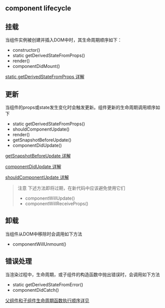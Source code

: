 
## component lifecycle

## 挂载

当组件实例被创建并插入DOM中时，其生命周期顺序如下：

- constructor()
- static getDerivedStateFromProps()
- render()
- componentDidMount()

[static getDerivedStateFromProps 详解](./static-getDerivedStateFromProps.md)

## 更新

当组件的props或state发生变化时会触发更新。组件更新的生命周期调用顺序如下

- static getDerivedStateFromProps()
- shouldComponentUpdate()
- render()
- getSnapshotBeforeUpdate()
- componentDidUpdate()

[getSnapshotBeforeUpdate 详解](./getSnapshotBeforeUpdate.md)

[componentDidUpdate 详解](./componentDidUpdate.md)

[shouldComponentUpdate 详解](./shouldComponentUpdate.md)

> 注意
> 下述方法即将过期，在新代码中应该避免使用它们
> - componentWillUpdate()
> - componentWillReceiveProps()

## 卸载

当组件从DOM中移除时会调用如下方法

- componentWillUnmount()

## 错误处理

当渲染过程中，生命周期，或子组件的构造函数中抛出错误时，会调用如下方法

- static getDerivedStateFromError()
- componentDidCatch()

[父组件和子组件生命周期函数执行顺序详见](./lifecycle-order.md)



























